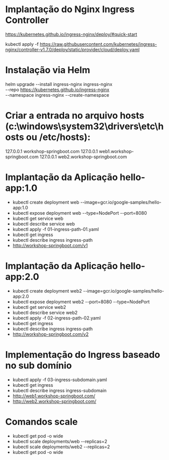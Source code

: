 # Implantação do Nginx Ingress Controller
https://kubernetes.github.io/ingress-nginx/deploy/#quick-start

kubectl apply -f https://raw.githubusercontent.com/kubernetes/ingress-nginx/controller-v1.7.0/deploy/static/provider/cloud/deploy.yaml

# Instalação via Helm
helm upgrade --install ingress-nginx ingress-nginx \
  --repo https://kubernetes.github.io/ingress-nginx \
  --namespace ingress-nginx --create-namespace

# Criar a entrada no arquivo hosts (c:\windows\system32\drivers\etc\hosts ou /etc/hosts):
127.0.0.1     workshop-springboot.com
127.0.0.1     web1.workshop-springboot.com
127.0.0.1     web2.workshop-springboot.com

# Implantação da Aplicação hello-app:1.0
- kubectl create deployment web --image=gcr.io/google-samples/hello-app:1.0
- kubectl expose deployment web --type=NodePort --port=8080
- kubectl get service web
- kubectl describe service web
- kubectl apply -f 01-ingress-path-01.yaml
- kubectl get ingress
- kubectl describe ingress ingress-path
- http://workshop-springboot.com/v1 

# Implantação da Aplicação hello-app:2.0
- kubectl create deployment web2 --image=gcr.io/google-samples/hello-app:2.0
- kubectl expose deployment web2 --port=8080 --type=NodePort
- kubectl get service web2
- kubectl describe service web2
- kubectl apply -f 02-ingress-path-02.yaml
- kubectl get ingress
- kubectl describe ingress ingress-path
- http://workshop-springboot.com/v2

# Implementação do Ingress baseado no sub domínio
- kubectl apply -f 03-ingress-subdomain.yaml
- kubectl get ingress
- kubectl describe ingress ingress-subdomain
- http://web1.workshop-springboot.com/
- http://web2.workshop-springboot.com/

# Comandos scale
- kubectl get pod -o wide
- kubectl scale deployments/web --replicas=2
- kubectl scale deployments/web2 --replicas=2
- kubectl get pod -o wide
